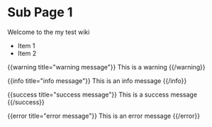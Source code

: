   # Sub Page 1

Welcome to the my test wiki

* Item 1
* Item 2

{{warning title="warning message"}}
This is a warning
{{/warning}}

{{info title="info message"}}
This is an info message
{{/info}}

{{success title="success message"}}
This is a success message
{{/success}}

{{error title="error message"}}
This is an error message
{{/error}}
